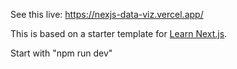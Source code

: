 See this live: https://nexjs-data-viz.vercel.app/

This is based on a starter template for [Learn Next.js](https://nextjs.org/learn).

Start with "npm run dev"
